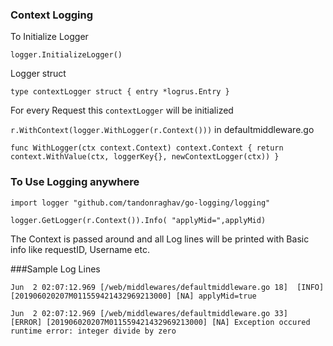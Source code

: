 <h3>Context Logging</h3>


To Initialize Logger

`logger.InitializeLogger()`

Logger struct

`type contextLogger struct {
 	entry *logrus.Entry
 }`
 
 For every Request this `contextLogger` will be initialized
 
 `r.WithContext(logger.WithLogger(r.Context()))` in defaultmiddleware.go
 
 `func WithLogger(ctx context.Context) context.Context {
  	return context.WithValue(ctx, loggerKey{}, newContextLogger(ctx))
  }`
  
  ### To Use Logging anywhere
  
  `import logger "github.com/tandonraghav/go-logging/logging"`
  
  `logger.GetLogger(r.Context()).Info( "applyMid=",applyMid)`
  
  The Context is passed around and all Log lines will be 
  printed with Basic info like requestID, Username etc.
  
  ###Sample Log Lines
  
  `Jun  2 02:07:12.969 [/web/middlewares/defaultmiddleware.go 18]  [INFO] [201906020207M011559421432969213000] [NA] applyMid=true`
  
  `Jun  2 02:07:12.969 [/web/middlewares/defaultmiddleware.go 33]  [ERROR] [201906020207M011559421432969213000] [NA] Exception occured runtime error: integer divide by zero`
